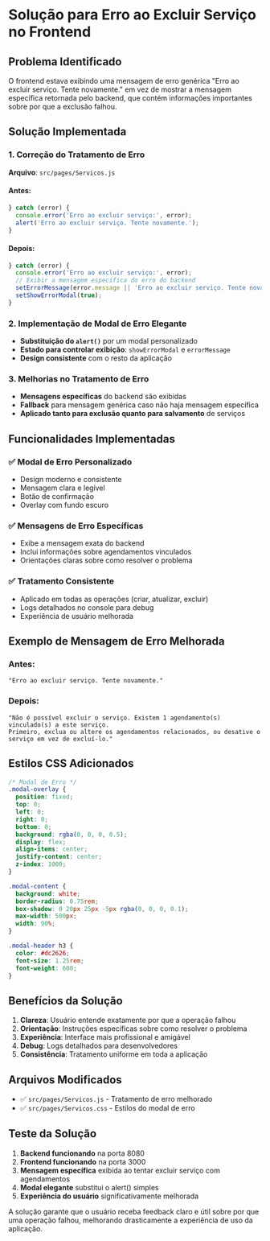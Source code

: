 # Solução para Erro ao Excluir Serviço no Frontend

## Problema Identificado
O frontend estava exibindo uma mensagem de erro genérica "Erro ao excluir serviço. Tente novamente." em vez de mostrar a mensagem específica retornada pelo backend, que contém informações importantes sobre por que a exclusão falhou.

## Solução Implementada

### 1. Correção do Tratamento de Erro
**Arquivo**: `src/pages/Servicos.js`

#### Antes:
```javascript
} catch (error) {
  console.error('Erro ao excluir serviço:', error);
  alert('Erro ao excluir serviço. Tente novamente.');
}
```

#### Depois:
```javascript
} catch (error) {
  console.error('Erro ao excluir serviço:', error);
  // Exibir a mensagem específica do erro do backend
  setErrorMessage(error.message || 'Erro ao excluir serviço. Tente novamente.');
  setShowErrorModal(true);
}
```

### 2. Implementação de Modal de Erro Elegante
- **Substituição do `alert()`** por um modal personalizado
- **Estado para controlar exibição**: `showErrorModal` e `errorMessage`
- **Design consistente** com o resto da aplicação

### 3. Melhorias no Tratamento de Erro
- **Mensagens específicas** do backend são exibidas
- **Fallback** para mensagem genérica caso não haja mensagem específica
- **Aplicado tanto para exclusão quanto para salvamento** de serviços

## Funcionalidades Implementadas

### ✅ Modal de Erro Personalizado
- Design moderno e consistente
- Mensagem clara e legível
- Botão de confirmação
- Overlay com fundo escuro

### ✅ Mensagens de Erro Específicas
- Exibe a mensagem exata do backend
- Inclui informações sobre agendamentos vinculados
- Orientações claras sobre como resolver o problema

### ✅ Tratamento Consistente
- Aplicado em todas as operações (criar, atualizar, excluir)
- Logs detalhados no console para debug
- Experiência de usuário melhorada

## Exemplo de Mensagem de Erro Melhorada

### Antes:
```
"Erro ao excluir serviço. Tente novamente."
```

### Depois:
```
"Não é possível excluir o serviço. Existem 1 agendamento(s) vinculado(s) a este serviço. 
Primeiro, exclua ou altere os agendamentos relacionados, ou desative o serviço em vez de excluí-lo."
```

## Estilos CSS Adicionados

```css
/* Modal de Erro */
.modal-overlay {
  position: fixed;
  top: 0;
  left: 0;
  right: 0;
  bottom: 0;
  background: rgba(0, 0, 0, 0.5);
  display: flex;
  align-items: center;
  justify-content: center;
  z-index: 1000;
}

.modal-content {
  background: white;
  border-radius: 0.75rem;
  box-shadow: 0 20px 25px -5px rgba(0, 0, 0, 0.1);
  max-width: 500px;
  width: 90%;
}

.modal-header h3 {
  color: #dc2626;
  font-size: 1.25rem;
  font-weight: 600;
}
```

## Benefícios da Solução

1. **Clareza**: Usuário entende exatamente por que a operação falhou
2. **Orientação**: Instruções específicas sobre como resolver o problema
3. **Experiência**: Interface mais profissional e amigável
4. **Debug**: Logs detalhados para desenvolvedores
5. **Consistência**: Tratamento uniforme em toda a aplicação

## Arquivos Modificados

- ✅ `src/pages/Servicos.js` - Tratamento de erro melhorado
- ✅ `src/pages/Servicos.css` - Estilos do modal de erro

## Teste da Solução

1. **Backend funcionando** na porta 8080
2. **Frontend funcionando** na porta 3000
3. **Mensagem específica** exibida ao tentar excluir serviço com agendamentos
4. **Modal elegante** substitui o alert() simples
5. **Experiência do usuário** significativamente melhorada

A solução garante que o usuário receba feedback claro e útil sobre por que uma operação falhou, melhorando drasticamente a experiência de uso da aplicação.

